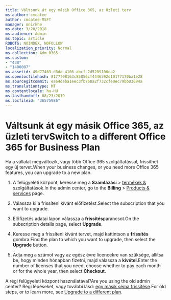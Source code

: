 ```yaml
---
title: Váltsunk át egy másik Office 365, az üzleti terv
ms.author: cmcatee
author: cmcatee-MSFT
manager: mnirkhe
ms.date: 3/20/2018
ms.audience: Admin
ms.topic: article
ROBOTS: NOINDEX, NOFOLLOW
localization_priority: Normal
ms.collection: Adm_O365
ms.custom:
- "438"
- "1400007"
ms.assetid: 49d77463-d3da-4106-abcf-2d5209106ea2
ms.openlocfilehash: 8177f08163c85856cf4446592d10177170ba1e28
ms.sourcegitcommit: ea64deba1eec3fb768a2f732cfe0ec79bb03694a
ms.translationtype: MT
ms.contentlocale: hu-HU
ms.lasthandoff: 08/23/2019
ms.locfileid: "36575986"
---
```

# <a name="switch-to-a-different-office-365-for-business-plan"></a><span data-ttu-id="21e82-102">Váltsunk át egy másik Office 365, az üzleti terv</span><span class="sxs-lookup"><span data-stu-id="21e82-102">Switch to a different Office 365 for Business Plan</span></span>

<span data-ttu-id="21e82-103">Ha a vállalat megváltozik, vagy több Office 365 szolgáltatással, frissíthet egy új tervet.</span><span class="sxs-lookup"><span data-stu-id="21e82-103">When your business changes, or you need more Office 365 features, you can upgrade to a new plan.</span></span>
  
1. <span data-ttu-id="21e82-104">A felügyeleti központ, keresse meg a **Számlázási** \> [termékek &](https://go.microsoft.com/fwlink/p/?linkid=842054) szolgáltatások.</span><span class="sxs-lookup"><span data-stu-id="21e82-104">In the admin center, go to the **Billing** \> [Products & services](https://go.microsoft.com/fwlink/p/?linkid=842054) page.</span></span>

2. <span data-ttu-id="21e82-105">Válassza ki a frissíteni kívánt előfizetést.</span><span class="sxs-lookup"><span data-stu-id="21e82-105">Select the subscription that you want to upgrade.</span></span>

3. <span data-ttu-id="21e82-106">Előfizetés adatai lapon válassza a **frissítés**parancsot.</span><span class="sxs-lookup"><span data-stu-id="21e82-106">On the subscription details page, select **Upgrade**.</span></span>

4. <span data-ttu-id="21e82-107">Keresse meg a frissíteni kívánt tervet, majd kattintson a **frissítés** gombra.</span><span class="sxs-lookup"><span data-stu-id="21e82-107">Find the plan to which you want to upgrade, then select the **Upgrade** button.</span></span>

5. <span data-ttu-id="21e82-108">Adja meg a számot vagy az egész évre licencekre van szüksége, állítsa be, hogy minden hónapban fizetni, majd válassza a **kivétel**.</span><span class="sxs-lookup"><span data-stu-id="21e82-108">Enter the number of licenses that you need, choose whether to pay each month or for the whole year, then select **Checkout**.</span></span>
   
<span data-ttu-id="21e82-109">A régi felügyeleti központ használatával?</span><span class="sxs-lookup"><span data-stu-id="21e82-109">Are you using the old admin center?</span></span> <span data-ttu-id="21e82-110">Régi lépéseket, vagy további lásd: [egy másik séma frissítése](https://docs.microsoft.com/office365/admin/subscriptions-and-billing/upgrade-to-different-plan).</span><span class="sxs-lookup"><span data-stu-id="21e82-110">For old steps, or to learn more, see [Upgrade to a different plan](https://docs.microsoft.com/office365/admin/subscriptions-and-billing/upgrade-to-different-plan).</span></span>  